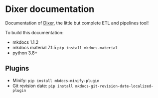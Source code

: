 # Dixer documentation

Documentation of [Dixer](https://dixer.stgo.do), the little but complete ETL and pipelines tool!

To build this documentation:

- mkdocs 1.1.2
- mkdocs material 7.1.5 `pip install mkdocs-material`
- python 3.8+

## Plugins

- Minify: `pip install mkdocs-minify-plugin`
- Git revision date: `pip install mkdocs-git-revision-date-localized-plugin`